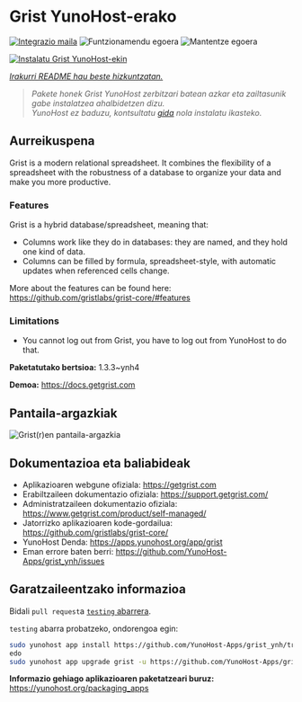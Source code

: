 <!--
Ohart ongi: README hau automatikoki sortu da <https://github.com/YunoHost/apps/tree/master/tools/readme_generator>ri esker
EZ editatu eskuz.
-->

# Grist YunoHost-erako

[![Integrazio maila](https://apps.yunohost.org/badge/integration/grist)](https://ci-apps.yunohost.org/ci/apps/grist/)
![Funtzionamendu egoera](https://apps.yunohost.org/badge/state/grist)
![Mantentze egoera](https://apps.yunohost.org/badge/maintained/grist)

[![Instalatu Grist YunoHost-ekin](https://install-app.yunohost.org/install-with-yunohost.svg)](https://install-app.yunohost.org/?app=grist)

*[Irakurri README hau beste hizkuntzatan.](./ALL_README.md)*

> *Pakete honek Grist YunoHost zerbitzari batean azkar eta zailtasunik gabe instalatzea ahalbidetzen dizu.*  
> *YunoHost ez baduzu, kontsultatu [gida](https://yunohost.org/install) nola instalatu ikasteko.*

## Aurreikuspena

Grist is a modern relational spreadsheet. It combines the flexibility of a spreadsheet with the robustness of a database to organize your data and make you more productive.

### Features

Grist is a hybrid database/spreadsheet, meaning that:

- Columns work like they do in databases: they are named, and they hold one kind of data.
- Columns can be filled by formula, spreadsheet-style, with automatic updates when referenced cells change.

More about the features can be found here: <https://github.com/gristlabs/grist-core/#features>

### Limitations

- You cannot log out from Grist, you have to log out from YunoHost to do that.


**Paketatutako bertsioa:** 1.3.3~ynh4

**Demoa:** <https://docs.getgrist.com>

## Pantaila-argazkiak

![Grist(r)en pantaila-argazkia](./doc/screenshots/grist.jpg)

## Dokumentazioa eta baliabideak

- Aplikazioaren webgune ofiziala: <https://getgrist.com>
- Erabiltzaileen dokumentazio ofiziala: <https://support.getgrist.com/>
- Administratzaileen dokumentazio ofiziala: <https://www.getgrist.com/product/self-managed/>
- Jatorrizko aplikazioaren kode-gordailua: <https://github.com/gristlabs/grist-core/>
- YunoHost Denda: <https://apps.yunohost.org/app/grist>
- Eman errore baten berri: <https://github.com/YunoHost-Apps/grist_ynh/issues>

## Garatzaileentzako informazioa

Bidali `pull request`a [`testing` abarrera](https://github.com/YunoHost-Apps/grist_ynh/tree/testing).

`testing` abarra probatzeko, ondorengoa egin:

```bash
sudo yunohost app install https://github.com/YunoHost-Apps/grist_ynh/tree/testing --debug
edo
sudo yunohost app upgrade grist -u https://github.com/YunoHost-Apps/grist_ynh/tree/testing --debug
```

**Informazio gehiago aplikazioaren paketatzeari buruz:** <https://yunohost.org/packaging_apps>
